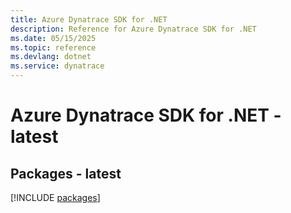 ```yaml
---
title: Azure Dynatrace SDK for .NET
description: Reference for Azure Dynatrace SDK for .NET
ms.date: 05/15/2025
ms.topic: reference
ms.devlang: dotnet
ms.service: dynatrace
---
```

# Azure Dynatrace SDK for .NET - latest
## Packages - latest
[!INCLUDE [packages](dynatrace-index.md)]
